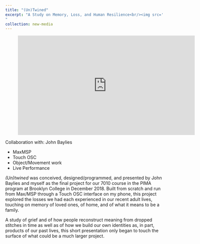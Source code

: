 ```yaml
---
title: "(Un)Twined"
excerpt: "A Study on Memory, Loss, and Human Resilience<br/><img src='../images/untwined.jpg'> _(Un)twined_ was conceived, designed/programmed, and presented by John Baylies and myself as the final project for our 7010 course in the PIMA program at Brooklyn College in December 2018. Built from scratch and run from Max/MSP through a Touch OSC interface on my phone, this project explored the losses we had each experienced in our recent adult lives, touching on memory of loved ones, of home, and of what it means to be a family.
"
collection: new-media
---
```



<!-- blank line -->
<figure class="video_container">
<iframe width="560" height="315" src="https://www.youtube.com/embed/HNz4V5M4188" frameborder="0" allow="accelerometer; autoplay; encrypted-media; gyroscope; picture-in-picture" allowfullscreen></iframe>
</figure>


<!-- blank line -->
Collaboration with: John Baylies

- MaxMSP
- Touch OSC
- Object/Movement work
- Live Performance

<!--- more --->

_(Un)twined_ was conceived, designed/programmed, and presented by John Baylies and myself as the final project for our 7010 course in the PIMA program at Brooklyn College in December 2018. Built from scratch and run from Max/MSP through a Touch OSC interface on my phone, this project explored the losses we had each experienced in our recent adult lives, touching on memory of loved ones, of home, and of what it means to be a family.

A study of grief and of how people reconstruct meaning from dropped stitches in time as well as of how we build our own identities as, in part, products of our past lives, this short presentation only began to touch the surface of what could be a much larger project. 

